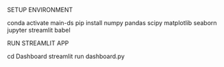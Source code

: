 SETUP ENVIRONMENT

conda activate main-ds
pip install numpy pandas scipy matplotlib seaborn jupyter streamlit babel



RUN STREAMLIT APP

cd Dashboard
streamlit run dashboard.py
